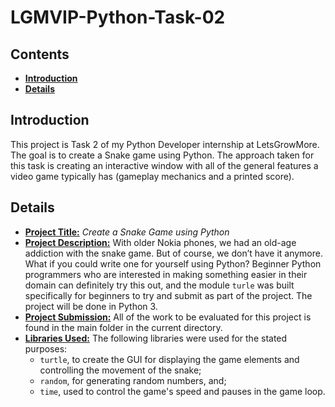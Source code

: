 <h1><b>LGMVIP-Python-Task-02</b></h1>

<h2><b>Contents</b></h2>

- [**Introduction**](#introduction)
- [**Details**](#details)

## **Introduction**
This project is Task 2 of my Python Developer internship at LetsGrowMore. The goal is to create a Snake game using Python. The approach taken for this task is creating an interactive window with all of the general features a video game typically has (gameplay mechanics and a printed score).

## **Details**
* **<u>Project Title:</u>** *Create a Snake Game using Python*
* **<u>Project Description:</u>** With older Nokia phones, we had an old-age addiction with the snake game. But of course, we don’t have it anymore. What if you could write one for yourself using Python? Beginner Python programmers who are interested in making something easier in their domain can definitely try this out, and the module `turle` was built specifically for beginners to try and submit as part of the project. The project will be done in Python 3.
* **<u>Project Submission:</u>** All of the work to be evaluated for this project is found in the main folder in the current directory.
* **<u>Libraries Used:</u>** The following libraries were used for the stated purposes:
  - `turtle`, to create the GUI for displaying the game elements and controlling the movement of the snake;
  - `random`, for generating random numbers, and;
  - `time`, used to control the game's speed and pauses in the game loop.
